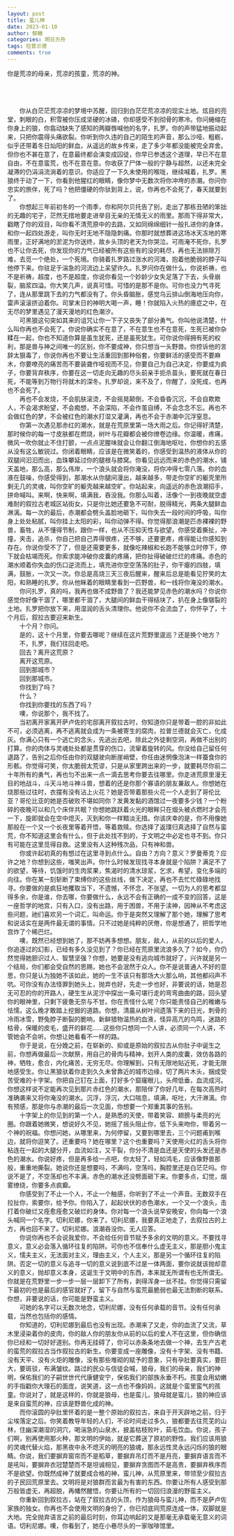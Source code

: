 ```yaml
---
layout: post
title: 蛮儿神
date: 2023-01-10
author: 郁糖
categories: 明日方舟
tags: 拉普兰德
comments: true
---
```

你是荒凉的母亲，荒凉的孩童，荒凉的神。

<br/><br/>
<br/>&emsp;&emsp;你从白茫茫荒凉凉的梦境中苏醒，回归到白茫茫荒凉凉的现实土地。炫目的亮堂，刺眼的白，积雪被你压成坚硬的冰碴，你却感受不到彻骨的寒冷。你问蜷缩在你身上的狼，你翕动缺失了感知的两瓣唇喊他的名字，扎罗。你的声带猛地振动起来，只把你震得头痛欲裂。你听到你久违的自己的陌生的声音，那么沙哑、粗粝，似乎还带着冬日灿阳的鲜血，从遥远的故乡传来，走了多少年都没能被完全弃舍。但你也不甚在意了，在意最终都会演变成囚徒，你早已参透这个道理，早已不在意自由，不在意蛮荒，也不在意在意。你收获了尸体一般的宁静与超然，以还未完全凝滞的仍涓涓流淌着的意识。你适应了一下久未使用的喉咙，继续喊着，扎罗。黑狼终于动了一下，你看到他猩红的眼睛，像你梦中无数次将你冲垮的赤潮。你问你忠实的旅伴，死了吗？他把僵硬的你驮到背上，说，你再也不会死了，春天就要到了。
<br/>&emsp;&emsp;你想起三年前初冬的一个雨季，你和阿尔贝托告了别，走出了那栋丑陋的笨拙的无趣的宅子，茫然无措地要走进举目无亲的无情无义的雨里。那雨下得非常大，戳瞎了你的双目，叫你看不清荒原中的去路，又如同绵绵细针一般扎进你的身体，和你一起四处游走，叫你无时无地不隐隐刺痛。你那时就想葬进这场冰天冻地的寒雨里，正好满地的淤泥为你送终，故乡头顶的老天为你哭泣。可雨淹不死你，扎罗也不让你去死，你发现你的力气已经被所有这些有的没的耗尽，再也无法排除万难，去觅一个绝处，一个死境。你骑着扎罗路过涨水的河滩，抱着他脆弱的脖子叫他停下来。你驻足于湍急的河流边上呆望许久。扎罗问你在做什么，你说祈祷，也不是祈祷，超度，也不是超度，你说你看见一个妙龄少女失足落了下去，头骨崩裂，脑浆四溢。你大笑几声，说真可惜。可惜的是那不是你。可你也没力气寻死了，连从那里跳下去的力气都没有了。你头昏脑胀，感觉乌云排山倒海地压向你，雷声滚滚挤迫着你。司掌末日的神明大喝一声，睡！你就陷入火热的癔症之中，在无尽的梦里遇见了漫天漫地的红色潮汐。
<br/>&emsp;&emsp;可黑狼这句突如其来的诅咒让你一下子又丧失了部分勇气。你叫他说清楚，什么叫你再也不会死了。你说你确实不在意了，不在意生也不在意死，生死已被你杂糅在一起，你也不知道你算是虽生犹死，还是虽死犹生。可你说你得拥有死的权利，那是兽与神之间唯一的区别，你不要成神，你只想当一头野兽。你控诉他的言辞太狠毒了，你说你再也不要让生活重回到那种俗套，你要鲜活的感受而不要麻木，你要嘹亮的痛苦而不要装聋作哑视而不见，你要自己为自己决定，你要成为疯子，你要背弃秩序，你要在这一切走向无趣的尽头前亲手扼杀苗头，要死就在春日死，不能等到万物行将就木的深冬。扎罗却说，来不及了，你醒了，没死成，也再也不会死了。
<br/>&emsp;&emsp;再也不会发烧，不会肌肤滚烫，不会摇晃颠倒，不会昏昏沉沉，不会自欺欺人，不会渴求盼望，不会痴想，不会深陷，不会作茧自缚，不会念念不忘。再也不会做红色的梦，不会被红色的潮水打湿又灌满，再也不会于赤潮中沉浮窒息。
<br/>&emsp;&emsp;你第一次遇见那赤红的潮水，就是在荒原里第一场大雨之后。你记得好清楚，那时候你的每一寸皮肤都在燃烧，树叶与花瓣都会被你燎卷边缘。你温暖，疼痛，微风一吹你就止不住打颤，一点点泥腥味就会让你翻江倒海地呕吐，你想你的五感从没有这么敏锐过。你闭着眼睛，应该是在微笑着的，你感受到温热的液体从你的双腿间汩汩而出，血珠攀延过你的腿根与膝窝。你看见远远而来的赤色的潮水，铺天盖地，那么高，那么伟岸，一个浪头就会将你淹没，将你冲得七零八落。你的血液在鼓噪，你感受得到，那潮水从你腿间漫出，越来越多，带走你空旷的躯壳里所剩无几的灵魂，叫你空旷的躯壳越来越空旷。你站起来，向遥远的赤色浪潮招手，拼命喊叫。来啊，快来啊，填满我，吞没我。你那么叫着，活像个一到夜晚就空虚难耐的叙拉古老城区站街女。只是你比她还要急不可耐，脱得精光，两条大腿鲜血淋漓。每一次的最后，赤潮都会劈头盖脸地砸下，叫你失去一段时间的呼吸，叫你身上处处粘腻，叫你挂上太阳的彩，叫你动弹不得。你觉得那浪潮是匹赤裸裸的野兽，畜牲，从不懂得节制，跟你一样，也从不压抑天性与欲望。你感受着撕扯，冲撞，夹击，追杀，你自己把自己弄得很疼，还不够，还要更疼，疼得能让你感知到存在。你说你受不了了，但是还需要更多，就像吃辣椒和长跑不能够立时停下，停下就会枯竭而死。你索求能冲破你皮囊的疼痛，把你扯得破破烂烂的疼痛。赤色的潮水顺着你失血的伤口逆流而上，填充进你空空荡荡的肚子，你干瘪的四肢，填满，鼓胀，一次又一次。你总是高烧三天三夜后醒来，醒来后总是能看见狞笑的太阳，和熟睡的扎罗。你从他眯着的眼睛里看到一匹野兽，和一线将你淹没的潮水。
<br/>&emsp;&emsp;你问扎罗，真的吗，我再也做不成野兽了？我还能梦见赤色的潮水吗？你说你感觉你好像干涸了，哪里都干涸了，大腿间的鲜血干得结块了，扒在身上像皲裂的土地。扎罗把你放下来，用湿润的舌头清理你。他说你不会流血了，你怀孕了，十个月后，叙拉古要迎来新生。
<br/>&emsp;&emsp;十个月？你问。
<br/>&emsp;&emsp;是的，这十个月里，你要去哪呢？继续在这片荒野里逡巡？还是换个地方？
<br/>&emsp;&emsp;不，扎罗，我们往回走吧。
<br/>&emsp;&emsp;回去？离开这荒原？
<br/>&emsp;&emsp;离开这荒原。
<br/>&emsp;&emsp;回到那城市？
<br/>&emsp;&emsp;回到那城市。
<br/>&emsp;&emsp;你找到了吗？
<br/>&emsp;&emsp;什么？
<br/>&emsp;&emsp;你找到你要找的东西了吗？
<br/>&emsp;&emsp;噢，你说那个，我不找了。
<br/>&emsp;&emsp;当初离开家离开萨卢佐的宅邸离开叙拉古时，你知道你只是带着一腔的非如此不可，必须逃离，再不逃离就会成为一条被寄生的腐肉，拉普兰德就会灭亡，化成灰。你满心只有一个逃亡的念头，先逃出去吧，除此之外徒剩空洞，再做不出别的打算。你的肉体与灵魂处处都是贯穿的伤口，流窜着旋转的风。你没给自己留任何退路了，告别之后你任由你的双腿驶向断崖峭壁，你任由迷惘像泡沫一样蚕食你的形骸。你觉得可笑，你太脆弱太荒谬，只是从家里跨出来的一步，就要耗尽你前二十年所有的勇气，再也匀不出来一点一滴去思考你要去往哪里。你走进荒原里漫无目的地战斗，斗天斗地斗神斗兽，想着的还是你那个寡语的朋友兼敌人。你想她在烧那些过往时，衣摆有没有沾上火花？她是否带着那些火花一个人走到了哥伦比亚？哥伦比亚的她是否破败不堪如同你？发黄发黏的酒馆过一夜要多少钱？一个粉碎的夜晚可以和几个床伴共眠？你想她跳跃着火光的眼眸只在烟头被点燃时才会亮一下，旋即就会在空中熄灭，灭到和你一样黯淡无措。你该庆幸的是，你不用像她那般在一个又一个长夜里等着开悟，等着救赎。你选择了返璞归真选择了自然与蛮荒，你不知道这里会有什么，但于此处找不到的，于文明之中必定也寻不到。你只有可能在这里觅得自救。这里没有人这种残次品，只有神和兽。
<br/>&emsp;&emsp;你或许起初真的有想过在这里寻到点什么。自由？方向？意义？罗曼蒂克？应许之地？你想到这些，嗤笑出声。你什么时候发现找寻本身就是个陷阱？满足不了的欲望，等待，饥饿时的生肉浆果，焦渴时的清水琼浆，乞求，希望，变化多端的向往。你在某一刻斩断了束缚你的这些丝线，做下决定，再也不去忙忙碌碌地找寻。你要做的是疯狂地攫取当下，不遗憾，不怀念，不张望。一切为人的思考都显得多余，你是谁，你去哪，你要做什么，永远不会有正确的一成不变的回答，这是一座哲学的地宫，只有入口，没有出路，用于困兽，不用于渎神，因神从不考虑这些问题，祂们喜欢另一个词汇，叫命运。你于是突然又理解了那个她，理解了思考和说话实在是两件最无谓的事情。只不过她是纯粹的厌倦，你是想通了，把哲学地宫炸了个稀巴烂。
<br/>&emsp;&emsp;噢，既然已经想到她了，那不妨再多想想。朋友，敌人，从前的以后的爱人，你追逐过的幻影，已经有多久没见到了？你已经在荒原里流浪多久了？如今，你仍然觉得她胆识过人、智慧坚强？你想，她要是没有逃向城市就好了，兴许就是另一个结局，你们都会受自然的恩赐，她也不会泯然于众人。你不是说普通人不好的意思，你只是认为独她不该如此，她的一生不该只有那场大火那么响，其他都闷声不吭。可你没有办法怪罪到她头上，抛弃也好，先走一步也好，非要说的话，她是忍无可忍的你的开路人，硬生生从泥泞中探出一条可堪行走的弯弯曲曲的路，回头望你的眼神里，只剩下疲惫无奈与不甘。你在责怪什么呢？你只能责怪自己的稚嫩与怯懦，这么晚才敢踏上挖掘的道路。你想，清晨从树叶间遗落下来的日光，刺骨的冷雨冰雪，野兔脖子断裂的脆响，新鲜猎物温热的血液，怪异高亢的鸟鸣，迷路的枯骨，保暖的皮毛，盛开的鲜花……这些你只想同一个人讲，必须同一个人讲，不管她会不会听。你想让她看看不一样的路。
<br/>&emsp;&emsp;你于是说，在分娩之前，在崭新的、抑或是原始的叙拉古从你肚子中诞生之前，你想再做最后一次献祭，用自己的骨肉与精神，划开人类的皮囊，效仿各路的神，牺牲，愈合，内化痛苦，无穷无尽。你理解到，只有无限地贴近死，才能无限地感受生。你让黑狼驮着你走到久久未曾靠近的城市边缘，切了两片木头，捆成受苦受难的十字架。你把自己钉在上面，打好多个窟窿眼儿，头颅低垂，血流成河。你想这样说不定能再次见到那片赤红色的潮水，那陪伴了你好几年，在每次高热时准确袭来又将你淹没的潮水。沉浮，浮沉，大口喘息，填满，呕吐，大汗淋漓。你有预感，那是你与赤潮的最后一次见面，你想要一个郑重其事的告别。
<br/>&emsp;&emsp;十字架上的你见到的第一个人，是熟悉的天使，带着笑容、翅膀与柔亮的光圈。你跟着她微笑，想说好久不见，她摇了摇头阻止你，低下头来吻你，带着另一个神的祝福。你想问她，从哪里来，为何停留，又要到哪里去，三个问题甫到喉边，就将你逗笑了。还重要吗？她在哪里？这个也重要吗？天使用火红的舌头将你粘连在一起的大腿分开，血流如注，又干裂，你分不清是血还是天使的头发还是赤色的潮水。你说好疼，但是再多给一点吧，你太轻了，轻如鸿毛，应该像野兽那般，重重地撕裂。她说你还是想要吗，不满吗，空荡吗，胸腔里还是白茫茫吗。你说不是了，不空荡却也不丰满，赤色的潮水还没劈面砸下来。你要多点，幻觉，烟雾缭绕，你要多点疯癫。
<br/>&emsp;&emsp;你感受到了不止一个人，不止一个触感，你听到了不止一个声音。无数双手在拉扯你，索要你，给予你。你陷入了，起起伏伏的赤色潮水，一个又一个浪头，击打着你破烂又痊愈痊愈又破烂的身体。你对每一个浪头说早安晚安，你向每一个浪头喊同一个名字。切利尼娜，你来了。切利尼娜，我要真正地走了，去叙拉古的上方，再也回不来了。切利尼娜。浪潮吞没你。无人应答。
<br/>&emsp;&emsp;你说你再也不会说我爱你，不会给任何音节赋予多余的文明的意义。不要找寻意义，意义必会落入循环往复的陷阱。可你也不信奉什么虚无主义，那是胆小鬼主义，懦夫主义，无法面对主义，理由主义，个人主义，那是另一个循环往复的陷阱。否定一切的意义与追寻一切的意义说到底不过是一体两面，要你说就该抛却意义的意义，抛却意义本身，这诞生于文明中的东西，本来就无所谓有也无所谓无。你就是在荒野里一步一步一层一层卸下了所有，剥得浑身一丝不挂。你觉得只需留下最初的也是最后的感官就好了，留下与自然与蛮荒最脆弱也最无法割断的联系。你想，非要说的话，你可能是野蛮主义。
<br/>&emsp;&emsp;可她的名字可以无数次地念，切利尼娜，没有任何承载的音节。没有任何承载，当然也包括你的感情。
<br/>&emsp;&emsp;你知道的，切利尼娜到最后也没有出现。赤潮来了又走，你的血流了又流，草木里浸染着你的皮肉，你的敌人你的朋友你从前的以后的爱人不在这里，但你确信你已经和一切好好道别。你再无挂碍了，你可以赤条条地去做一个神，去生产古老的蛮荒的叙拉古当作叙拉古的新生。你要变成一座雕像，没有十字架、没有书籍、没有天平、没有火炬的雕像，没有那些堆砌的赋予的意象，只有孕肚要真实，要巨大，要斑驳，布满皱纹。路过的民众与信徒会喊，狼母，我们的母亲，我们的神明，保佑我们的子嗣世世代代康健安宁，保佑我们的部族永垂不朽。孩童会用幼嫩的手指戳你大理石的面庞，说笑道，这一点也不像妈妈，这就是个蛮里蛮气的孩童。你说对了，就是这样的，你就是狼母，也是蛮儿，狼母就是蛮儿，狼的神应该是来自蛮荒的神，应该是野兽化成的神。
<br/>&emsp;&emsp;而你滚圆的孕肚里怀着的是一整个原始的叙拉古，来自于开天辟地之前，归于尘埃落定之后。你笑着教导年轻的人们，不论时间走过多久，狼都要去往荒芜的山林，住幽深潮湿的洞穴，喝湍急的山泉水，披盖枯枝败叶，茹毛饮血。你说，孩子们啊，别再使用那火种，那文明的伊始，就是它葬送了原初的野性。我们应该用狼的灵魂代替火焰，那黑夜中永不熄灭的明亮的狼魂，那永远性灵永远闪烁的狼的眼睛。你说，我们要摒弃窗帘而不是稻草，要摒弃吊灯而不是月亮，要摒弃语言而不是吼叫，要摒弃衣冠楚楚而不是坦诚相见，要摒弃贪图而不是高贵，要摒弃秩序而不是欲望。你既然成神了就要成合格的神，蛮儿神，从荒原里来，带领至少叙拉古的子民回荒原里去。文明将是对狼群而言最为有害的东西。你要让所有人感受到那万般皆虚无，再超脱，再幡然醒悟，你要让所有的一切回归浪漫的野蛮主义。
<br/>&emsp;&emsp;你重新回到叙拉古，站在了叙拉古的头顶，作为狼母与蛮儿神，而不是萨卢佐家族的独女。你再也不会使用文明的身份了，你已彻底同荒原连成一体，双脚就是大地。完全抛弃语言之前的最后时刻，你耳边响起的又是那毫无承载毫无意义的词语。切利尼娜。噢，你看到了，她在小巷尽头的一家咖啡馆里。
<br/>&emsp;&emsp;
<br/>&emsp;&emsp;



